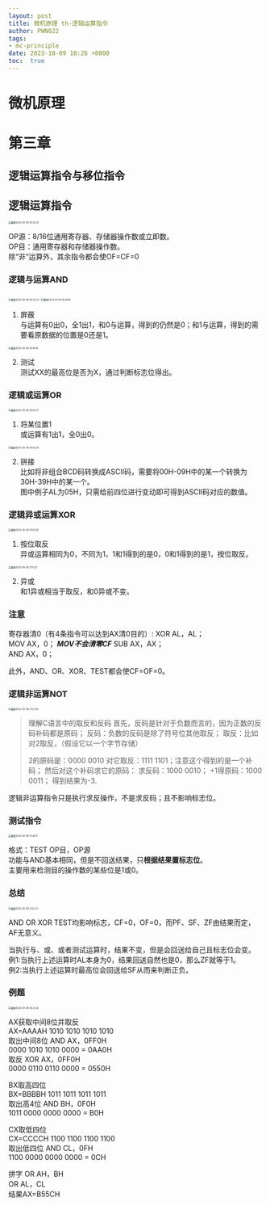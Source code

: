 ```yaml
---
layout: post
title: 微机原理 th-逻辑运算指令
author: PWN022
tags:
- mc-principle
date: 2023-10-09 18:26 +0800
toc:  true
---
```


# 微机原理

# 第三章

## 逻辑运算指令与移位指令

## 逻辑运算指令

<img src="https://cdn.jsdelivr.net/gh/PWN022/POFMC/my_screenshot/%E6%88%AA%E5%B1%8F2023-10-09%2016.30.25.png" alt="截屏2023-10-09 16.30.25" style="zoom:33%;" />

OP源：8/16位通用寄存器、存储器操作数或立即数。  
OP目：通用寄存器和存储器操作数。  
除“非”运算外，其余指令都会使OF=CF=0

### 逻辑与运算AND

<img src="https://cdn.jsdelivr.net/gh/PWN022/POFMC/my_screenshot/%E6%88%AA%E5%B1%8F2023-10-09%2016.32.52.png" alt="截屏2023-10-09 16.32.52" style="zoom:33%;" />

<img src="https://cdn.jsdelivr.net/gh/PWN022/POFMC/my_screenshot/%E6%88%AA%E5%B1%8F2023-10-09%2016.38.18.png" alt="截屏2023-10-09 16.38.18" style="zoom:33%;" />

1. 屏蔽  
   与运算有0出0，全1出1，和0与运算，得到的仍然是0；和1与运算，得到的需要看原数据的位置是0还是1。

<img src="https://cdn.jsdelivr.net/gh/PWN022/POFMC/my_screenshot/%E6%88%AA%E5%B1%8F2023-10-09%2016.46.16.png" alt="截屏2023-10-09 16.46.16" style="zoom:33%;" />

2. 测试  
   测试XX的最高位是否为X，通过判断标志位得出。

### 逻辑或运算OR

<img src="https://cdn.jsdelivr.net/gh/PWN022/POFMC/my_screenshot/%E6%88%AA%E5%B1%8F2023-10-09%2016.50.31.png" alt="截屏2023-10-09 16.50.31" style="zoom:33%;" />

1. 将某位置1  
   或运算有1出1，全0出0。

<img src="https://cdn.jsdelivr.net/gh/PWN022/POFMC/my_screenshot/%E6%88%AA%E5%B1%8F2023-10-09%2016.55.39.png" alt="截屏2023-10-09 16.55.39" style="zoom:33%;" />

2. 拼接  
   比如将非组合BCD码转换成ASCII码，需要将00H-09H中的某一个转换为30H-39H中的某一个。  
   图中例子AL为05H，只需给前四位进行变动即可得到ASCII码对应的数值。

### 逻辑异或运算XOR

<img src="https://cdn.jsdelivr.net/gh/PWN022/POFMC/my_screenshot/%E6%88%AA%E5%B1%8F2023-10-09%2017.03.02.png" alt="截屏2023-10-09 17.03.02" style="zoom:33%;" />

1. 按位取反  
   异或运算相同为0，不同为1，1和1得到的是0，0和1得到的是1，按位取反。

<img src="https://cdn.jsdelivr.net/gh/PWN022/POFMC/my_screenshot/%E6%88%AA%E5%B1%8F2023-10-09%2017.11.27.png" alt="截屏2023-10-09 17.11.27" style="zoom:33%;" />

2. 异或  
   和1异或相当于取反，和0异或不变。

### 注意

寄存器清0（有4条指令可以达到AX清0目的）: 
XOR AL，AL；   
MOV AX，0；  ***MOV不会清零CF***
SUB AX，AX；  
AND AX，0；

此外，AND、OR、XOR、TEST都会使CF=OF=0。

### 逻辑非运算NOT

<img src="https://cdn.jsdelivr.net/gh/PWN022/POFMC/my_screenshot/%E6%88%AA%E5%B1%8F2023-10-09%2017.21.39.png" alt="截屏2023-10-09 17.21.39" style="zoom:33%;" />

> 理解C语言中的取反和反码
> 首先，反码是针对于负数而言的，因为正数的反码补码都是原码；
> 反码：负数的反码是除了符号位其他取反；
> 取反：比如对2取反，（假设它以一个字节存储）
>
> 2的原码是：0000 0010
> 对它取反：1111 1101；注意这个得到的是一个补码；
> 然后对这个补码求它的原码：
> 求反码：1000 0010；
> +1得原码：1000 0011；
> 得到结果为-3.

逻辑非运算指令只是执行求反操作，不是求反码；且不影响标志位。

### 测试指令

<img src="https://cdn.jsdelivr.net/gh/PWN022/POFMC/my_screenshot/%E6%88%AA%E5%B1%8F2023-10-09%2017.46.11.png" alt="截屏2023-10-09 17.46.11" style="zoom:33%;" />

格式：TEST OP目，OP源  
功能与AND基本相同，但是不回送结果，只**根据结果置标志位**。  
主要用来检测目的操作数的某些位是1或0。

### 总结

<img src="https://cdn.jsdelivr.net/gh/PWN022/POFMC/my_screenshot/%E6%88%AA%E5%B1%8F2023-10-09%2017.52.31.png" alt="截屏2023-10-09 17.52.31" style="zoom:33%;" />

AND OR XOR TEST均影响标志，CF=0，OF=0，而PF、SF、ZF由结果而定，AF无意义。

当执行与、或、或者测试运算时，结果不变，但是会回送给自己且标志位会变。  
例1:当执行上述运算时AL本身为0，结果回送自然也是0，那么ZF就等于1。  
例2:当执行上述运算时最高位会回送给SF从而来判断正负。

### 例题

<img src="https://cdn.jsdelivr.net/gh/PWN022/POFMC/my_screenshot/%E6%88%AA%E5%B1%8F2023-10-09%2018.21.26.png" alt="截屏2023-10-09 18.21.26" style="zoom:33%;" />

AX获取中间8位并取反  
AX=AAAAH  1010 1010 1010 1010  
取出中间8位 AND AX，0FF0H  
0000 1010 1010 0000 = 0AA0H  
取反 XOR AX，0FF0H  
0000 0110 0110 0000 = 0550H

BX取高四位  
BX=BBBBH  1011 1011 1011 1011  
取出高4位 AND BH，0F0H  
1011 0000 0000 0000 = B0H

CX取低四位  
CX=CCCCH  1100 1100 1100 1100  
取出低四位 AND CL，0FH  
1100 0000 0000 0000 = 0CH

拼字
OR AH，BH  
OR AL，CL  
结果AX=B55CH
